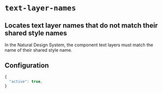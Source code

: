 # ```text-layer-names```

## Locates text layer names that do not match their shared style names

In the Natural Design System, the component text layers must match the name of their shared style name.

## Configuration

```js
{
  "active": true,
}
```
